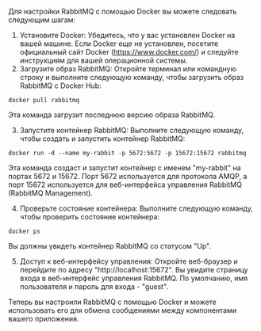Для настройки RabbitMQ с помощью Docker вы можете следовать следующим шагам:

1. Установите Docker: Убедитесь, что у вас установлен Docker на вашей машине. Если Docker еще не установлен, посетите
   официальный сайт Docker (https://www.docker.com/) и следуйте инструкциям для вашей операционной системы.
2. Загрузите образ RabbitMQ: Откройте терминал или командную строку и выполните следующую команду, чтобы загрузить образ
   RabbitMQ с Docker Hub:

`docker pull rabbitmq`

Эта команда загрузит последнюю версию образа RabbitMQ.

3. Запустите контейнер RabbitMQ: Выполните следующую команду, чтобы создать и запустить контейнер RabbitMQ:

`docker run -d --name my-rabbit -p 5672:5672 -p 15672:15672 rabbitmq`

Эта команда создаст и запустит контейнер с именем "my-rabbit" на портах 5672 и 15672. Порт 5672 используется для
протокола AMQP, а порт 15672 используется для веб-интерфейса управления RabbitMQ (RabbitMQ Management).

4. Проверьте состояние контейнера: Выполните следующую команду, чтобы проверить состояние контейнера:

`docker ps`

Вы должны увидеть контейнер RabbitMQ со статусом "Up".

5. Доступ к веб-интерфейсу управления: Откройте веб-браузер и перейдите по адресу "http://localhost:15672". Вы увидите
   страницу входа в веб-интерфейс управления RabbitMQ. По умолчанию, имя пользователя и пароль для входа - "guest".

Теперь вы настроили RabbitMQ с помощью Docker и можете использовать его для обмена сообщениями между компонентами вашего
приложения.